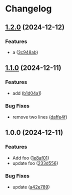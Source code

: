 # Changelog

## [1.2.0](https://github.com/gal-halevi/release-please-sandbox/compare/v1.1.0...v1.2.0) (2024-12-12)


### Features

* a ([3c948ab](https://github.com/gal-halevi/release-please-sandbox/commit/3c948abced8e2fb5f4ed31e1ffb9dabacd7ff11f))

## [1.1.0](https://github.com/gal-halevi/release-please-sandbox/compare/v1.0.0...v1.1.0) (2024-12-11)


### Features

* add ([b1d04a1](https://github.com/gal-halevi/release-please-sandbox/commit/b1d04a1811ce7942977704be34a178b546ad93dc))


### Bug Fixes

* remove two lines ([daffe4f](https://github.com/gal-halevi/release-please-sandbox/commit/daffe4f8aecef90b8eae0d335f00dc21b9ddfee6))

## 1.0.0 (2024-12-11)


### Features

* Add foo ([1e8af01](https://github.com/gal-halevi/release-please-sandbox/commit/1e8af011771e193ca8c38daeb760793de4a28818))
* update foo ([233d556](https://github.com/gal-halevi/release-please-sandbox/commit/233d556eb5820401416a0c43966194568e234dc5))


### Bug Fixes

* update ([a42e789](https://github.com/gal-halevi/release-please-sandbox/commit/a42e78942eddf2a6c666c73739c4503e5893a116))
